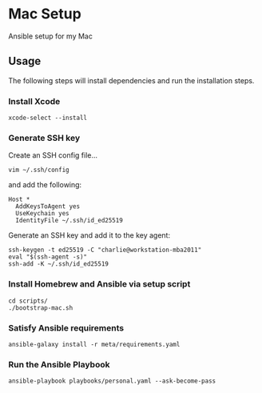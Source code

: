 # Mac Setup
Ansible setup for my Mac

## Usage
The following steps will install dependencies and run the installation steps.

### Install Xcode

```
xcode-select --install
```

### Generate SSH key

Create an SSH config file...

```
vim ~/.ssh/config
```
and add the following:
```
Host *
  AddKeysToAgent yes
  UseKeychain yes
  IdentityFile ~/.ssh/id_ed25519
```

Generate an SSH key and add it to the key agent:
```
ssh-keygen -t ed25519 -C "charlie@workstation-mba2011"
eval "$(ssh-agent -s)"
ssh-add -K ~/.ssh/id_ed25519
```


### Install Homebrew and Ansible via setup script

```
cd scripts/
./bootstrap-mac.sh
```

### Satisfy Ansible requirements

```
ansible-galaxy install -r meta/requirements.yaml
```

### Run the Ansible Playbook

```
ansible-playbook playbooks/personal.yaml --ask-become-pass
```
